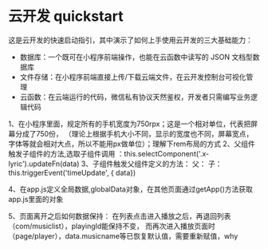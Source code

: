 # 云开发 quickstart

这是云开发的快速启动指引，其中演示了如何上手使用云开发的三大基础能力：

- 数据库：一个既可在小程序前端操作，也能在云函数中读写的 JSON 文档型数据库
- 文件存储：在小程序前端直接上传/下载云端文件，在云开发控制台可视化管理
- 云函数：在云端运行的代码，微信私有协议天然鉴权，开发者只需编写业务逻辑代码

1、在小程序里面，规定所有的手机宽度为750rpx；这是一个相对单位，代表把屏幕分成了750份，
（理论上根据手机大小不同，显示的宽度也不同，屏幕宽点，字体等就会相对大点，所以不能用px做单位）；理解下rem布局的方式
2、父组件触发子组件的方法,选取子组件调用
：this.selectComponent('.x-lyric').updateFn(data)
3、子组件触发父组件定义的方法：
父：<x-pro bind:timeUpdate='timeUpdate'/>
子：this.triggerEvent('timeUpdate', { data})

4、在app.js定义全局数据,globalData对象，在其他页面通过getApp()方法获取app.js里面的对象

5、页面离开之后如何数据保持：
在列表点击进入播放之后，再退回列表（com/musiclist），playingId能保持不变，
而再次进入播放页面时（page/player），data.musicname等已恢复默认值，需要重新赋值，why